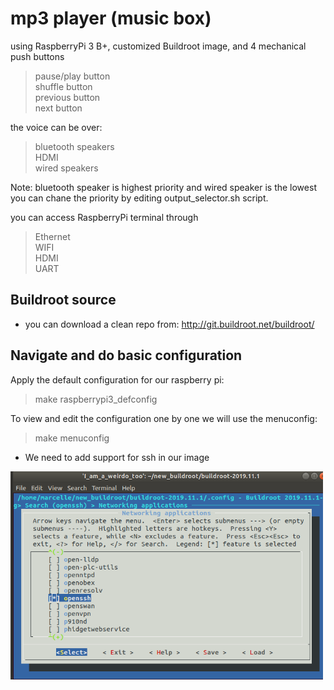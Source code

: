 # mp3 player (music box) 

using RaspberryPi 3 B+, customized Buildroot image, 
and 4 mechanical push buttons
>pause/play button\
>shuffle button\
>previous button\
>next button

the voice can be over:

>bluetooth speakers\
>HDMI\
>wired speakers

Note: bluetooth speaker is highest priority and wired speaker is the lowest you can chane the priority by editing output_selector.sh script.

you can access RaspberryPi terminal through 
>Ethernet\
>WIFI\
>HDMI\
>UART

## Buildroot source
- you can download a clean repo from:
http://git.buildroot.net/buildroot/ 

## Navigate and do basic configuration

Apply the default configuration for our raspberry pi:
>make raspberrypi3_defconfig

To view and edit the configuration one by one we will use the menuconfig:
>make menuconfig

- We need to add support for ssh in our image

<img src="images/openssh.png" width="500">



